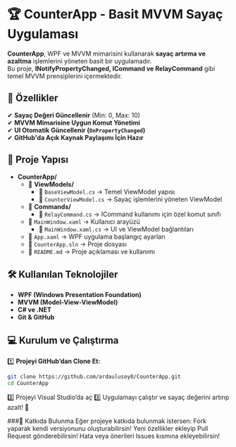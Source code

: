# 🏆 CounterApp - Basit MVVM Sayaç Uygulaması

**CounterApp**, WPF ve MVVM mimarisini kullanarak **sayaç artırma ve azaltma** işlemlerini yöneten basit bir uygulamadır.  
Bu proje, **INotifyPropertyChanged, ICommand ve RelayCommand** gibi temel MVVM prensiplerini içermektedir.

## 🚀 Özellikler
✔ **Sayaç Değeri Güncellenir** (Min: 0, Max: 10)  
✔ **MVVM Mimarisine Uygun Komut Yönetimi**  
✔ **UI Otomatik Güncellenir (`OnPropertyChanged`)**  
✔ **GitHub'da Açık Kaynak Paylaşımı İçin Hazır**  

## 📂 Proje Yapısı
- **CounterApp/**
  - 📂 **ViewModels/**
    - 📜 `BaseViewModel.cs` → Temel ViewModel yapısı
    - 📜 `CounterViewModel.cs` → Sayaç işlemlerini yöneten ViewModel
  - 📂 **Commands/**
    - 📜 `RelayCommand.cs` → ICommand kullanımı için özel komut sınıfı
  - 📜 `MainWindow.xaml` → Kullanıcı arayüzü
    - 📜 `MainWindow.xaml.cs` → UI ve ViewModel bağlantıları
  - 📜 `App.xaml` → WPF uygulama başlangıç ayarları
  - 📜 `CounterApp.sln` → Proje dosyası
  - 📜 `README.md` → Proje açıklaması ve kullanımı
 

## 🛠 Kullanılan Teknolojiler
- **WPF (Windows Presentation Foundation)**
- **MVVM (Model-View-ViewModel)**
- **C# ve .NET**
- **Git & GitHub**

## 💻 Kurulum ve Çalıştırma
1️⃣ **Projeyi GitHub’dan Clone Et:**  
```sh
git clone https://github.com/ardaulusoy0/CounterApp.git
cd CounterApp
```
2️⃣ Projeyi Visual Studio’da aç 
3️⃣ Uygulamayı çalıştır ve sayaç değerini artırıp azalt! 🚀

###🤝 Katkıda Bulunma
Eğer projeye katkıda bulunmak istersen:
Fork yaparak kendi versiyonunu oluşturabilirsin!
Yeni özellikler ekleyip Pull Request gönderebilirsin!
Hata veya önerileri Issues kısmına ekleyebilirsin!
